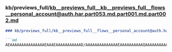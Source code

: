 ### kb/previews_full/kb__previews_full__kb__previews_full__flows__personal_account@auth.har.part053.md.part001.md.part002.md

```md
### kb/previews_full/kb__previews_full__flows__personal_account@auth.har.part053.md.part001.md (part 002)

```md
AEAAAAAAAAAAAAAAAEAAAEAAAAAAAAAAAD/AAAAAAAAAAAAAAEAAAAAAAAAAQAAAAAAAAAA/wAAAQAAAQEA
```

```

```
